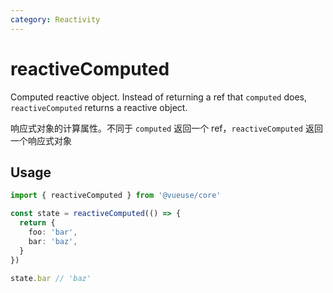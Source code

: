 ```yaml
---
category: Reactivity
---
```


# reactiveComputed

Computed reactive object. Instead of returning a ref that `computed` does, `reactiveComputed` returns a reactive object.

响应式对象的计算属性。不同于 `computed` 返回一个 ref，`reactiveComputed` 返回一个响应式对象

<RequiresProxy />

## Usage

```ts
import { reactiveComputed } from '@vueuse/core'

const state = reactiveComputed(() => {
  return {
    foo: 'bar',
    bar: 'baz',
  }
})

state.bar // 'baz'
```
